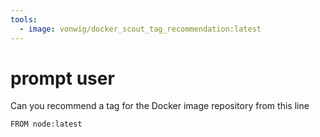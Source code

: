 ```yaml
---
tools:
  - image: vonwig/docker_scout_tag_recommendation:latest
---
```


# prompt user

Can you recommend a tag for the Docker image repository from this line

```
FROM node:latest
```
